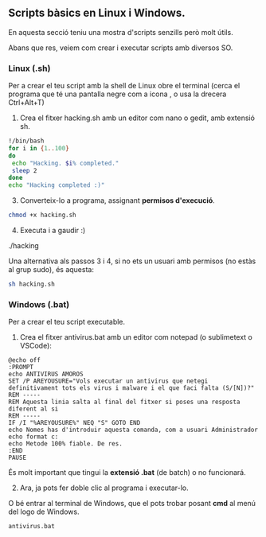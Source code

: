 ## Scripts bàsics en Linux i Windows.

En aquesta secció teniu una mostra d'scripts senzills però molt útils.

Abans que res, veiem com crear i executar scripts amb diversos SO.

### Linux (.sh)

Per a crear el teu script amb la shell de Linux obre el terminal (cerca el programa que té una pantalla negre com a icona , o usa la drecera Ctrl+Alt+T)

1. Crea el fitxer hacking.sh amb un editor com nano o gedit, amb extensió sh.

```sh
!/bin/bash
for i in {1..100}
do
 echo "Hacking. $i% completed."
 sleep 2
done
echo "Hacking completed :)"
```

3. Converteix-lo a programa,  assignant **permisos d'execució**.

```sh
chmod +x hacking.sh
```

4. Executa i a gaudir :)

./hacking

Una alternativa als passos 3 i 4, si no ets un usuari amb permisos (no estàs al grup sudo), és aquesta:

```sh
sh hacking.sh
```

### Windows (.bat)

Per a crear el teu script executable.

1. Crea el fitxer antivirus.bat amb un editor com notepad (o sublimetext o VSCode):

```dos
@echo off
:PROMPT
echo ANTIVIRUS AMOROS
SET /P AREYOUSURE="Vols executar un antivirus que netegi definitivament tots els virus i malware i el que faci falta (S/[N])?"
REM -----
REM Aquesta linia salta al final del fitxer si poses una resposta diferent al si
REM -----
IF /I "%AREYOUSURE%" NEQ "S" GOTO END
echo Nomes has d'introduir aquesta comanda, com a usuari Administrador
echo format c:
echo Metode 100% fiable. De res.
:END
PAUSE
```

És molt important que tingui la **extensió .bat** (de batch) o no funcionará.

2. Ara, ja pots fer doble clic al programa i executar-lo.

O bé entrar al terminal de Windows, que el pots trobar posant **cmd** al menú del logo de Windows.

```dos
antivirus.bat
```

